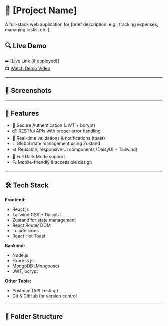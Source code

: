 # 🚀 [Project Name]

A full-stack web application for [brief description: e.g., tracking expenses, managing tasks, etc.].

## 🔍 Live Demo

➡️ [Live Link (if deployed)]  
📺 [Watch Demo Video](#📽️-demo-video)

---

## 📸 Screenshots



---

## 🧠 Features

- 🔐 Secure Authentication (JWT + bcrypt)
- 📦 RESTful APIs with proper error handling
- 🎯 Real-time validations & notifications (toast)
- 💡 Global state management using Zustand
- 📊 Reusable, responsive UI components (DaisyUI + Tailwind)
- 🌙 Full Dark Mode support
- 🔍 Mobile-friendly & accessible design

---

## 🛠️ Tech Stack

**Frontend:**
- React.js
- Tailwind CSS + DaisyUI
- Zustand for state management
- React Router DOM
- Lucide Icons
- React Hot Toast

**Backend:**
- Node.js
- Express.js
- MongoDB (Mongoose)
- JWT, bcrypt

**Other Tools:**
- Postman (API Testing)
- Git & GitHub for version control

---

## 📁 Folder Structure

